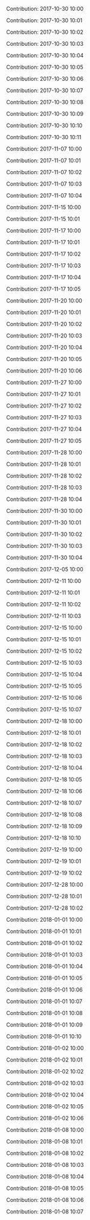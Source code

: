 Contribution: 2017-10-30 10:00

Contribution: 2017-10-30 10:01

Contribution: 2017-10-30 10:02

Contribution: 2017-10-30 10:03

Contribution: 2017-10-30 10:04

Contribution: 2017-10-30 10:05

Contribution: 2017-10-30 10:06

Contribution: 2017-10-30 10:07

Contribution: 2017-10-30 10:08

Contribution: 2017-10-30 10:09

Contribution: 2017-10-30 10:10

Contribution: 2017-10-30 10:11

Contribution: 2017-11-07 10:00

Contribution: 2017-11-07 10:01

Contribution: 2017-11-07 10:02

Contribution: 2017-11-07 10:03

Contribution: 2017-11-07 10:04

Contribution: 2017-11-15 10:00

Contribution: 2017-11-15 10:01

Contribution: 2017-11-17 10:00

Contribution: 2017-11-17 10:01

Contribution: 2017-11-17 10:02

Contribution: 2017-11-17 10:03

Contribution: 2017-11-17 10:04

Contribution: 2017-11-17 10:05

Contribution: 2017-11-20 10:00

Contribution: 2017-11-20 10:01

Contribution: 2017-11-20 10:02

Contribution: 2017-11-20 10:03

Contribution: 2017-11-20 10:04

Contribution: 2017-11-20 10:05

Contribution: 2017-11-20 10:06

Contribution: 2017-11-27 10:00

Contribution: 2017-11-27 10:01

Contribution: 2017-11-27 10:02

Contribution: 2017-11-27 10:03

Contribution: 2017-11-27 10:04

Contribution: 2017-11-27 10:05

Contribution: 2017-11-28 10:00

Contribution: 2017-11-28 10:01

Contribution: 2017-11-28 10:02

Contribution: 2017-11-28 10:03

Contribution: 2017-11-28 10:04

Contribution: 2017-11-30 10:00

Contribution: 2017-11-30 10:01

Contribution: 2017-11-30 10:02

Contribution: 2017-11-30 10:03

Contribution: 2017-11-30 10:04

Contribution: 2017-12-05 10:00

Contribution: 2017-12-11 10:00

Contribution: 2017-12-11 10:01

Contribution: 2017-12-11 10:02

Contribution: 2017-12-11 10:03

Contribution: 2017-12-15 10:00

Contribution: 2017-12-15 10:01

Contribution: 2017-12-15 10:02

Contribution: 2017-12-15 10:03

Contribution: 2017-12-15 10:04

Contribution: 2017-12-15 10:05

Contribution: 2017-12-15 10:06

Contribution: 2017-12-15 10:07

Contribution: 2017-12-18 10:00

Contribution: 2017-12-18 10:01

Contribution: 2017-12-18 10:02

Contribution: 2017-12-18 10:03

Contribution: 2017-12-18 10:04

Contribution: 2017-12-18 10:05

Contribution: 2017-12-18 10:06

Contribution: 2017-12-18 10:07

Contribution: 2017-12-18 10:08

Contribution: 2017-12-18 10:09

Contribution: 2017-12-18 10:10

Contribution: 2017-12-19 10:00

Contribution: 2017-12-19 10:01

Contribution: 2017-12-19 10:02

Contribution: 2017-12-28 10:00

Contribution: 2017-12-28 10:01

Contribution: 2017-12-28 10:02

Contribution: 2018-01-01 10:00

Contribution: 2018-01-01 10:01

Contribution: 2018-01-01 10:02

Contribution: 2018-01-01 10:03

Contribution: 2018-01-01 10:04

Contribution: 2018-01-01 10:05

Contribution: 2018-01-01 10:06

Contribution: 2018-01-01 10:07

Contribution: 2018-01-01 10:08

Contribution: 2018-01-01 10:09

Contribution: 2018-01-01 10:10

Contribution: 2018-01-02 10:00

Contribution: 2018-01-02 10:01

Contribution: 2018-01-02 10:02

Contribution: 2018-01-02 10:03

Contribution: 2018-01-02 10:04

Contribution: 2018-01-02 10:05

Contribution: 2018-01-02 10:06

Contribution: 2018-01-08 10:00

Contribution: 2018-01-08 10:01

Contribution: 2018-01-08 10:02

Contribution: 2018-01-08 10:03

Contribution: 2018-01-08 10:04

Contribution: 2018-01-08 10:05

Contribution: 2018-01-08 10:06

Contribution: 2018-01-08 10:07

